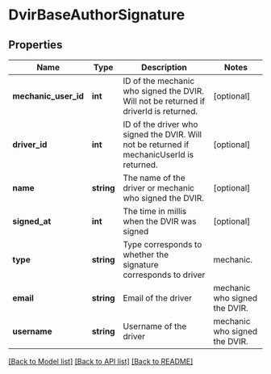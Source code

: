 # DvirBaseAuthorSignature

## Properties
Name | Type | Description | Notes
------------ | ------------- | ------------- | -------------
**mechanic_user_id** | **int** | ID of the mechanic who signed the DVIR. Will not be returned if driverId is returned. | [optional] 
**driver_id** | **int** | ID of the driver who signed the DVIR. Will not be returned if mechanicUserId is returned. | [optional] 
**name** | **string** | The name of the driver or mechanic who signed the DVIR. | [optional] 
**signed_at** | **int** | The time in millis when the DVIR was signed | [optional] 
**type** | **string** | Type corresponds to whether the signature corresponds to driver|mechanic. | [optional] 
**email** | **string** | Email of the  driver|mechanic who signed the DVIR. | [optional] 
**username** | **string** | Username of the  driver|mechanic who signed the DVIR. | [optional] 

[[Back to Model list]](../README.md#documentation-for-models) [[Back to API list]](../README.md#documentation-for-api-endpoints) [[Back to README]](../README.md)


